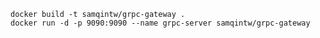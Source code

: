     docker build -t samqintw/grpc-gateway .
    docker run -d -p 9090:9090 --name grpc-server samqintw/grpc-gateway 